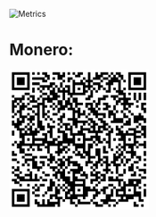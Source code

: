 ![Metrics](https://raw.githubusercontent.com/D7x8/D7x8/main/github-metrics.svg)

# Monero:

<img alt="88B1U7JGPCMCcrK9oXJdz83ZVxcScxRffeRh2A8kCLSPL2r9BrPbww7FFnfND7v5MR2soq9ibY46xXVKPDKYXyzQNvJAoDh" src="https://github.com/Cyber-Dylan/Cyber-Dylan/blob/main/img/qrcode.png" width="250" height="250"/>

